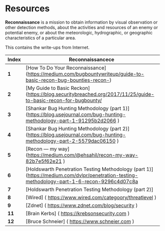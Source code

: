 # Resources
**Reconnaissance** is a mission to obtain information by visual observation or other detection methods, about the activities and resources of an enemy or potential enemy, or about the meteorologic, hydrographic, or geographic characteristics of a particular area.

This contains the write-ups from Internet.

Index | Reconnaissancece
--- | ---
**1** | [How To Do Your Reconnaissance]  (https://medium.com/bugbountywriteup/guide-to-basic-recon-bug-bounties-recon-)
**2** | [My Guide to Basic Reckon] (https://blog.securitybreached.org/2017/11/25/guide-to-basic-recon-for-bugbounty/
**3** | [Shankar Bug Hunting Methodology (part 1)] (https://blog.usejournal.com/bug-hunting-methodology-part-1-91295b2d2066 )
**4** | [Shankar Bug Hunting Methodology (part 2)] (https://blog.usejournal.com/bug-hunting-methodology-part-2-5579dac06150 )
**5** | [Recon — my way] (https://medium.com/@ehsahil/recon-my-way-82b7e5f62e21 )
**6** |  [Holdswarth Penetration Testing Methodology (part 1)]  (https://medium.com/dvlpr/penetration-testing-methodology-part-1-6-recon-9296c4d07c8a
**7** | [Holdswarth Penetration Testing Methodology (part 2)] 
**8** | [Wired] ( https://www.wired.com/categoory/threatlevel )
**9** | [Zdnet] ( https://www.zdnet.com/blog/security )
**11** | [Brain Kerbs] ( https://krebsonsecurity.com )
**12** |[Bruce Schneier] ( https://www.schneier.com )
